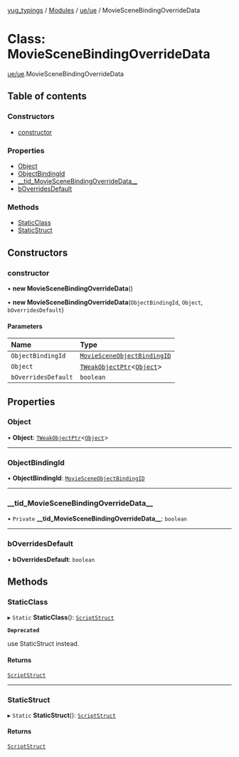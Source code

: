 [yug_typings](../README.md) / [Modules](../modules.md) / [ue/ue](../modules/ue_ue.md) / MovieSceneBindingOverrideData

# Class: MovieSceneBindingOverrideData

[ue/ue](../modules/ue_ue.md).MovieSceneBindingOverrideData

## Table of contents

### Constructors

- [constructor](ue_ue.MovieSceneBindingOverrideData.md#constructor)

### Properties

- [Object](ue_ue.MovieSceneBindingOverrideData.md#object)
- [ObjectBindingId](ue_ue.MovieSceneBindingOverrideData.md#objectbindingid)
- [\_\_tid\_MovieSceneBindingOverrideData\_\_](ue_ue.MovieSceneBindingOverrideData.md#__tid_moviescenebindingoverridedata__)
- [bOverridesDefault](ue_ue.MovieSceneBindingOverrideData.md#boverridesdefault)

### Methods

- [StaticClass](ue_ue.MovieSceneBindingOverrideData.md#staticclass)
- [StaticStruct](ue_ue.MovieSceneBindingOverrideData.md#staticstruct)

## Constructors

### constructor

• **new MovieSceneBindingOverrideData**()

• **new MovieSceneBindingOverrideData**(`ObjectBindingId`, `Object`, `bOverridesDefault`)

#### Parameters

| Name | Type |
| :------ | :------ |
| `ObjectBindingId` | [`MovieSceneObjectBindingID`](ue_ue.MovieSceneObjectBindingID.md) |
| `Object` | [`TWeakObjectPtr`](../modules/ue_puerts.md#tweakobjectptr)<[`Object`](ue_ue.Object.md)\> |
| `bOverridesDefault` | `boolean` |

## Properties

### Object

• **Object**: [`TWeakObjectPtr`](../modules/ue_puerts.md#tweakobjectptr)<[`Object`](ue_ue.Object.md)\>

___

### ObjectBindingId

• **ObjectBindingId**: [`MovieSceneObjectBindingID`](ue_ue.MovieSceneObjectBindingID.md)

___

### \_\_tid\_MovieSceneBindingOverrideData\_\_

• `Private` **\_\_tid\_MovieSceneBindingOverrideData\_\_**: `boolean`

___

### bOverridesDefault

• **bOverridesDefault**: `boolean`

## Methods

### StaticClass

▸ `Static` **StaticClass**(): [`ScriptStruct`](ue_ue.ScriptStruct.md)

**`Deprecated`**

use StaticStruct instead.

#### Returns

[`ScriptStruct`](ue_ue.ScriptStruct.md)

___

### StaticStruct

▸ `Static` **StaticStruct**(): [`ScriptStruct`](ue_ue.ScriptStruct.md)

#### Returns

[`ScriptStruct`](ue_ue.ScriptStruct.md)
